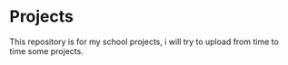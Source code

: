 # Projects
This repository is for my school projects, i will try to upload from time to time some projects.
